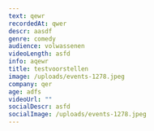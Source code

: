 ```yaml
---
text: qewr
recordedAt: qwer
descr: aasdf
genre: comedy
audience: volwassenen
videoLength: asfd
info: aqewr
title: testvoorstellen
image: /uploads/events-1278.jpeg
company: qer
age: adfs
videoUrl: ""
socialDescr: asfd
socialImage: /uploads/events-1278.jpeg
---
```

